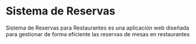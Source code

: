 # Sistema de Reservas
Sistema de Reservas para Restaurantes es una aplicación web diseñada para gestionar de forma eficiente las reservas de mesas en restaurantes
